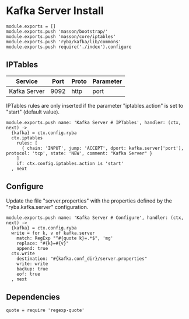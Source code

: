 
# Kafka Server Install

    module.exports = []
    module.exports.push 'masson/bootstrap/'
    module.exports.push 'masson/core/iptables'
    module.exports.push 'ryba/kafka/lib/commons'
    module.exports.push require('./index').configure

## IPTables

| Service      | Port  | Proto | Parameter          |
|--------------|-------|-------|--------------------|
| Kafka Server | 9092  | http  | port               |

IPTables rules are only inserted if the parameter "iptables.action" is set to 
"start" (default value).

    module.exports.push name: 'Kafka Server # IPTables', handler: (ctx, next) ->
      {kafka} = ctx.config.ryba
      ctx.iptables
        rules: [
          { chain: 'INPUT', jump: 'ACCEPT', dport: kafka.server['port'], protocol: 'tcp', state: 'NEW', comment: "Kafka Server" }
        ]
        if: ctx.config.iptables.action is 'start'
      , next

## Configure

Update the file "server.properties" with the properties defined by the
"ryba.kafka.server" configuration.

    module.exports.push name: 'Kafka Server # Configure', handler: (ctx, next) ->
      {kafka} = ctx.config.ryba
      write = for k, v of kafka.server
        match: RegExp "^#{quote k}=.*$", 'mg'
        replace: "#{k}=#{v}"
        append: true
      ctx.write
        destination: "#{kafka.conf_dir}/server.properties"
        write: write
        backup: true
        eof: true
      , next

## Dependencies

    quote = require 'regexp-quote'
